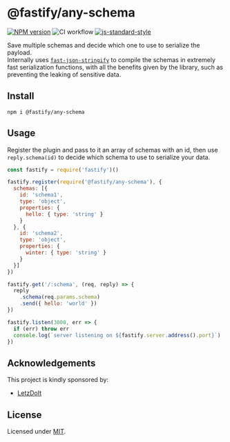 # @fastify/any-schema

[![NPM version](https://img.shields.io/npm/v/@fastify/any-schema.svg?style=flat)](https://www.npmjs.com/package/@fastify/any-schema)
![CI workflow](https://github.com/fastify/any-schema-you-like/workflows/CI%20workflow/badge.svg)
[![js-standard-style](https://img.shields.io/badge/code%20style-standard-brightgreen.svg?style=flat)](https://standardjs.com/)

Save multiple schemas and decide which one to use to serialize the payload.  
Internally uses [`fast-json-stringify`](https://github.com/fastify/fast-json-stringify) to compile the schemas in extremely fast serialization functions, with all the benefits given by the library, such as preventing the leaking of sensitive data.

## Install
```
npm i @fastify/any-schema
```
## Usage
Register the plugin and pass to it an array of schemas with an id, then use `reply.schema(id)` to decide which schema to use to serialize your data.
```js
const fastify = require('fastify')()

fastify.register(require('@fastify/any-schema'), {
  schemas: [{
    id: 'schema1',
    type: 'object',
    properties: {
      hello: { type: 'string' }
    }
  }, {
    id: 'schema2',
    type: 'object',
    properties: {
      winter: { type: 'string' }
    }
  }]
})

fastify.get('/:schema', (req, reply) => {
  reply
    .schema(req.params.schema)
    .send({ hello: 'world' })
})

fastify.listen(3000, err => {
  if (err) throw err
  console.log(`server listening on ${fastify.server.address().port}`)
})
```

## Acknowledgements

This project is kindly sponsored by:
- [LetzDoIt](https://www.letzdoitapp.com/)

## License

Licensed under [MIT](./LICENSE).
